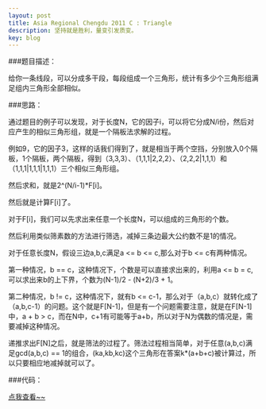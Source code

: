 ```yaml
---
layout: post
title: Asia Regional Chengdu 2011 C : Triangle
description: 坚持就是胜利，量变引发质变。
key: blog
---
```


###题目描述：

给你一条线段，可以分成多干段，每段组成一个三角形，统计有多少个三角形组满足组内三角形全部相似。

###思路：

 通过题目的例子可以发现，对于长度N，它的因子i，可以将它分成N/i份，然后对应产生的相似三角形组，就是一个隔板法求解的过程。

 例如9，它的因子3，这样的话我们得到了，就是相当于两个空挡，分别放入0个隔板，1个隔板，两个隔板，得到（3,3,3）、（1,1,1|2,2,2）、（2,2,2|1,1,1）和（1,1,1|1,1,1|1,1,1）三个相似三角形组。

 然后求和，就是2^(N/i-1)*F[i]。

 然后就是计算F[i]了。

 对于F[i]，我们可以先求出来任意一个长度N，可以组成的三角形的个数。

 然后利用类似筛素数的方法进行筛选，减掉三条边最大公约数不是1的情况。

 对于任意长度N，假设三边a,b,c满足a <= b <= c,那么对于b <= c有两种情况。

 第一种情况，b == c，这种情况下，个数是可以直接求出来的，利用a <= b = c,可以求出来b的上下界，个数为(N-1)/2 - (N+2)/3 + 1。

 第二种情况，b != c，这种情况下，就有b <= c-1，那么对于（a,b,c）就转化成了（a,b,c-1）的问题。这个就是F[N-1]，但是有一个问题需要注意，就是在F[N-1]中，a + b > c，而在N中，c+1有可能等于a+b，所以对于N为偶数的情况是，需要减掉这种情况。

 递推求出F[N]之后，就是筛法的过程了。筛法过程相当简单，对于任意(a,b,c)满足gcd(a,b,c) == 1的组合，(ka,kb,kc)这个三角形在答案k*(a+b+c)被计算过，所以只要相应地减掉就可以了。

###代码：

 <a href="http://paste.ubuntu.com/12061351/">点我查看~~</a>